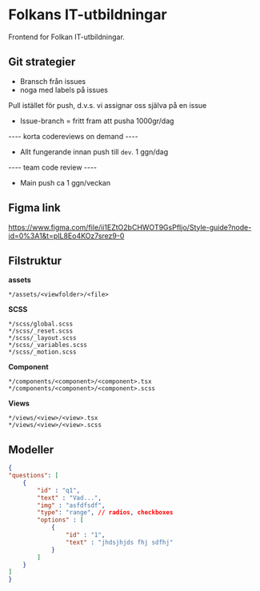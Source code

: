 # Folkans IT-utbildningar

Frontend for Folkan IT-utbildningar.

## Git strategier

- Bransch från issues
- noga med labels på issues

Pull istället för push, d.v.s. vi assignar oss själva på en issue

- Issue-branch = fritt fram att pusha 1000gr/dag

---- korta codereviews on demand ----

- Allt fungerande innan push till `dev`. 1 ggn/dag

---- team code review ----

- Main push ca 1 ggn/veckan

## Figma link

https://www.figma.com/file/ii1EZtO2bCHWOT9GsPfIjo/Style-guide?node-id=0%3A1&t=pIL8Eo4KOz7srez9-0

## Filstruktur

**assets**

```
*/assets/<viewfolder>/<file>
```

**SCSS**

```
*/scss/global.scss
*/scss/_reset.scss
*/scss/_layout.scss
*/scss/_variables.scss
*/scss/_motion.scss
```

**Component**

```
*/components/<component>/<component>.tsx
*/components/<component>/<component>.scss
```

**Views**

```
*/views/<view>/<view>.tsx
*/views/<view>/<view>.scss
```


## Modeller
```json
{
"questions": [
    {
        "id" : "q1",
        "text" : "Vad...",
        "img" : "asfdfsdf",
        "type": "range", // radios, checkboxes 
        "options" : [
            {
                "id" : "1",
                "text" : "jhdsjhjds fhj sdfhj"
            }
        ]
    }
]
}
```
